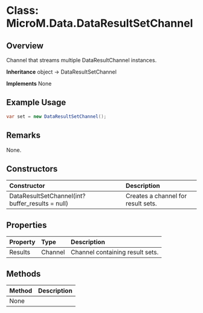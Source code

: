 # Class: MicroM.Data.DataResultSetChannel
## Overview
Channel that streams multiple DataResultChannel instances.

**Inheritance**
object -> DataResultSetChannel

**Implements**
None

## Example Usage
```csharp
var set = new DataResultSetChannel();
```
## Remarks
None.

## Constructors
| Constructor | Description |
|:------------|:-------------|
| DataResultSetChannel(int? buffer_results = null) | Creates a channel for result sets. |

## Properties
| Property | Type | Description |
|:------------|:-------------|:-------------|
| Results | Channel<DataResultChannel> | Channel containing result sets. |

## Methods
| Method | Description |
|:------------|:-------------|
| None | |

